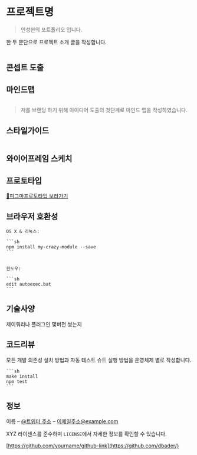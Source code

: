 # 프로젝트명

> 인성현의 포트폴리오 입니다.

한 두 문단으로 프로젝트 소개 글을 작성합니다.

![]()


## 콘셉트 도출



## 마인드맵
![]()
> 저를 브랜딩 하기 위해 아이디어 도출의 첫단계로 마인드 맵을 작성하였습니다.

## 스타일가이드
![]()

## 와이어프레임 스케치

## 프로토타입
[🔗피그마프로토타입 보러가기](https://www.figma.com/proto/k42CVfGkCVk0S7b07Z2BYu/Picto---Personal-Portfolio-Free-Template-(Community)-(Community)?page-id=2%3A5&type=design&node-id=135-701&viewport=307%2C-254%2C0.27&t=phygMj4hpiMucP8U-1&scaling=min-zoom&mode=design)



## 브라우저 호환성

    OS X & 리눅스:

    ```sh
    npm install my-crazy-module --save
    ```


    윈도우:

    ```sh
    edit autoexec.bat
    ```

## 기술사양

제이쿼리나 플러그인 몇버전 썼는지

## 코드리뷰

모든 개발 의존성 설치 방법과 자동 테스트 슈트 실행 방법을 운영체제 별로 작성합니다.

    ```sh
    make install
    npm test
    ```

## 정보

이름 – [@트위터 주소](https://twitter.com/dbader_org) – 이메일주소@example.com

XYZ 라이센스를 준수하며 `LICENSE`에서 자세한 정보를 확인할 수 있습니다.

[https://github.com/yourname/github-link](https://github.com/dbader/)